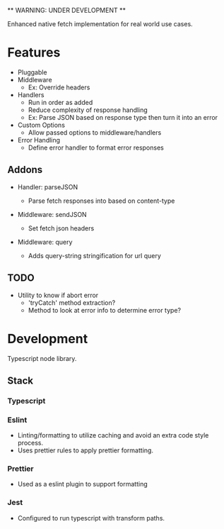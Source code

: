 ** WARNING: UNDER DEVELOPMENT **

Enhanced native fetch implementation for real world use cases.

# Features

- Pluggable
- Middleware
  - Ex: Override headers
- Handlers
  - Run in order as added
  - Reduce complexity of response handling
  - Ex: Parse JSON based on response type then turn it into an error
- Custom Options
  - Allow passed options to middleware/handlers
- Error Handling
  - Define error handler to format error responses

## Addons

- Handler: parseJSON
  - Parse fetch responses into based on content-type

- Middleware: sendJSON
  - Set fetch json headers
- Middleware: query
  - Adds query-string stringification for url query

## TODO

- Utility to know if abort error
  - 'tryCatch' method extraction?
  - Method to look at error info to determine error type?

# Development

Typescript node library.

## Stack

### Typescript

### Eslint

- Linting/formatting to utilize caching and avoid an extra code style process.
- Uses prettier rules to apply prettier formatting.

### Prettier

- Used as a eslint plugin to support formatting

### Jest

- Configured to run typescript with transform paths.
